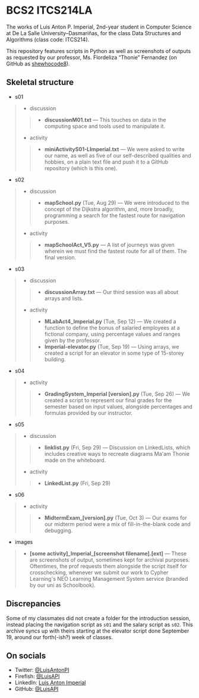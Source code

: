 # BCS2 ITCS214LA



The works of Luis Anton P. Imperial, 2nd-year student in Computer Science at De La Salle University–Dasmariñas, for the class Data Structures and Algorithms (class code: ITCS214).

This repository features scripts in Python as well as screenshots of outputs as requested by our professor, Ms. Flordeliza “Thonie” Fernandez (on GitHub as [shewhocode8](https://github.com/shewhocode8)).

## Skeletal structure

- s01
> - discussion
>> - **discussionM01.txt** — This touches on data in the computing space and tools used to manipulate it.
> - activity
>> - **miniActivityS01-LImperial.txt** — We were asked to write our name, as well as five of our self-described qualities and hobbies, on a plain text file and push it to a GitHub repository (which is this one).
- s02
> - discussion
>> - **mapSchool.py** (Tue, Aug 29) — We were introduced to the concept of the Dijkstra algorithm, and, more broadly, programming a search for the fastest route for navigation purposes.
> - activity
>> - **mapSchoolAct_V5.py** — A list of journeys was given wherein we must find the fastest route for all of them. The final version.
- s03
> - discussion
>> - **discussionArray.txt** — Our third session was all about arrays and lists.
> - activity
>> - **MLabAct4_Imperial.py** (Tue, Sep 12) — We created a function to define the bonus of salaried employees at a fictional company, using percentage values and ranges given by the professor.
>> - **Imperial-elevator.py** (Tue, Sep 19) — Using arrays, we created a script for an elevator in some type of 15-storey building.
- s04
> - activity
>> - **GradingSystem_Imperial [version].py** (Tue, Sep 26) — We created a script to represent our final grades for the semester based on input values, alongside percentages and formulas provided by our instructor.
- s05
> - discussion
>> - **linklist.py** (Fri, Sep 29) — Discussion on LinkedLists, which includes creative ways to recreate diagrams Ma'am Thonie made on the whiteboard.
> - activity
>> - **LinkedList.py** (Fri, Sep 29)
- s06
> - activity
>> - **MidtermExam_[version].py** (Tue, Oct 3) — Our exams for our midterm period were a mix of fill-in-the-blank code and debugging.
- images
> - **[some activity]\_Imperial\_[screenshot filename].[ext]** — These are screenshots of output, sometimes kept for archival purposes. Oftentimes, the prof requests them alongside the script itself for crosschecking, whenever we submit our work to Cypher Learning's NEO Learning Management System service (branded by our uni as Schoolbook).

## Discrepancies

Some of my classmates did not create a folder for the introduction session, instead placing the navigation script as `s01` and the salary script as `s02`. This archive syncs up with theirs starting at the elevator script done September 19, around our forth(-ish?) week of classes.

## On socials

- Twitter: [@LuisAntonPI](https://twitter.com/LuisAntonPI)
- Firefish: [@LuisAPI](https://firefish.social/@LuisAPI)
- LinkedIn: [Luis Anton Imperial](https://linkedin.com/in/LuisAntonPI)
- GitHub: [@LuisAPI](https://github.com/LuisAPI)
